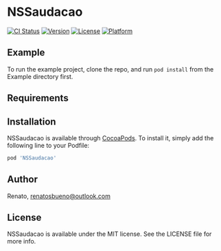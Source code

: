 # NSSaudacao

[![CI Status](http://img.shields.io/travis/Renato/NSSaudacao.svg?style=flat)](https://travis-ci.org/Renato/NSSaudacao)
[![Version](https://img.shields.io/cocoapods/v/NSSaudacao.svg?style=flat)](http://cocoapods.org/pods/NSSaudacao)
[![License](https://img.shields.io/cocoapods/l/NSSaudacao.svg?style=flat)](http://cocoapods.org/pods/NSSaudacao)
[![Platform](https://img.shields.io/cocoapods/p/NSSaudacao.svg?style=flat)](http://cocoapods.org/pods/NSSaudacao)

## Example

To run the example project, clone the repo, and run `pod install` from the Example directory first.

## Requirements

## Installation

NSSaudacao is available through [CocoaPods](http://cocoapods.org). To install
it, simply add the following line to your Podfile:

```ruby
pod 'NSSaudacao'
```

## Author

Renato, renatosbueno@outlook.com

## License

NSSaudacao is available under the MIT license. See the LICENSE file for more info.
